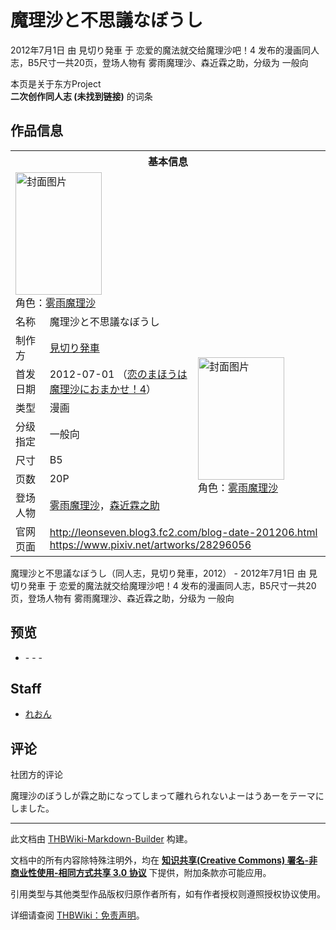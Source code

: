 # 魔理沙と不思議なぼうし

<!-- source html: G:\repos\THBWiki-Markdown-Builder\THBWikiMarkdown\Temp\main\6\6e\ns0%3A%E9%AD%94%E7%90%86%E6%B2%99%E3%81%A8%E4%B8%8D%E6%80%9D%E8%AD%B0%E3%81%AA%E3%81%BC%E3%81%86%E3%81%97.html -->

2012年7月1日 由 見切り発車 于 恋爱的魔法就交给魔理沙吧！4 发布的漫画同人志，B5尺寸一共20页，登场人物有 雾雨魔理沙、森近霖之助，分级为 一般向

本页是关于东方Project  
 **二次创作同人志 (未找到链接)** 的词条

## 作品信息

<table><tbody><tr><th colspan="3">基本信息</th></tr><tr><td class="cover-artwork-mobile" colspan="2"><a href="./文件-魔理沙と不思議なぼうし封面.png.md" class="image" title="封面图片"><img alt="封面图片" src="https://upload.thwiki.cc/thumb/7/73/%E9%AD%94%E7%90%86%E6%B2%99%E3%81%A8%E4%B8%8D%E6%80%9D%E8%AD%B0%E3%81%AA%E3%81%BC%E3%81%86%E3%81%97%E5%B0%81%E9%9D%A2.png/138px-%E9%AD%94%E7%90%86%E6%B2%99%E3%81%A8%E4%B8%8D%E6%80%9D%E8%AD%B0%E3%81%AA%E3%81%BC%E3%81%86%E3%81%97%E5%B0%81%E9%9D%A2.png" decoding="async" loading="lazy" width="138" height="196" srcset="https://upload.thwiki.cc/thumb/7/73/%E9%AD%94%E7%90%86%E6%B2%99%E3%81%A8%E4%B8%8D%E6%80%9D%E8%AD%B0%E3%81%AA%E3%81%BC%E3%81%86%E3%81%97%E5%B0%81%E9%9D%A2.png/208px-%E9%AD%94%E7%90%86%E6%B2%99%E3%81%A8%E4%B8%8D%E6%80%9D%E8%AD%B0%E3%81%AA%E3%81%BC%E3%81%86%E3%81%97%E5%B0%81%E9%9D%A2.png 1.5x, https://upload.thwiki.cc/thumb/7/73/%E9%AD%94%E7%90%86%E6%B2%99%E3%81%A8%E4%B8%8D%E6%80%9D%E8%AD%B0%E3%81%AA%E3%81%BC%E3%81%86%E3%81%97%E5%B0%81%E9%9D%A2.png/277px-%E9%AD%94%E7%90%86%E6%B2%99%E3%81%A8%E4%B8%8D%E6%80%9D%E8%AD%B0%E3%81%AA%E3%81%BC%E3%81%86%E3%81%97%E5%B0%81%E9%9D%A2.png 2x" data-file-width="2569" data-file-height="3637"></a><div class="cover-char">角色：<a href="./雾雨魔理沙.md" title="雾雨魔理沙">雾雨魔理沙</a></div></td>
</tr><tr><td class="label">名称</td><td colspan="2"> 魔理沙と不思議なぼうし </td></tr><tr><td class="label">制作方</td><td><a href="./見切り発車.md" title="見切り発車">見切り発車</a></td><td class="cover-artwork" rowspan="7" style="min-width:196px;"><a href="./文件-魔理沙と不思議なぼうし封面.png.md" class="image" title="封面图片"><img alt="封面图片" src="https://upload.thwiki.cc/thumb/7/73/%E9%AD%94%E7%90%86%E6%B2%99%E3%81%A8%E4%B8%8D%E6%80%9D%E8%AD%B0%E3%81%AA%E3%81%BC%E3%81%86%E3%81%97%E5%B0%81%E9%9D%A2.png/138px-%E9%AD%94%E7%90%86%E6%B2%99%E3%81%A8%E4%B8%8D%E6%80%9D%E8%AD%B0%E3%81%AA%E3%81%BC%E3%81%86%E3%81%97%E5%B0%81%E9%9D%A2.png" decoding="async" loading="lazy" width="138" height="196" srcset="https://upload.thwiki.cc/thumb/7/73/%E9%AD%94%E7%90%86%E6%B2%99%E3%81%A8%E4%B8%8D%E6%80%9D%E8%AD%B0%E3%81%AA%E3%81%BC%E3%81%86%E3%81%97%E5%B0%81%E9%9D%A2.png/208px-%E9%AD%94%E7%90%86%E6%B2%99%E3%81%A8%E4%B8%8D%E6%80%9D%E8%AD%B0%E3%81%AA%E3%81%BC%E3%81%86%E3%81%97%E5%B0%81%E9%9D%A2.png 1.5x, https://upload.thwiki.cc/thumb/7/73/%E9%AD%94%E7%90%86%E6%B2%99%E3%81%A8%E4%B8%8D%E6%80%9D%E8%AD%B0%E3%81%AA%E3%81%BC%E3%81%86%E3%81%97%E5%B0%81%E9%9D%A2.png/277px-%E9%AD%94%E7%90%86%E6%B2%99%E3%81%A8%E4%B8%8D%E6%80%9D%E8%AD%B0%E3%81%AA%E3%81%BC%E3%81%86%E3%81%97%E5%B0%81%E9%9D%A2.png 2x" data-file-width="2569" data-file-height="3637"></a><div class="cover-char">角色：<a href="./雾雨魔理沙.md" title="雾雨魔理沙">雾雨魔理沙</a></div></td>
</tr><tr><td class="label">首发日期</td><td>2012-07-01&#160;（<a href="/展会作品列表?e=%E6%81%8B%E7%88%B1%E7%9A%84%E9%AD%94%E6%B3%95%E5%B0%B1%E4%BA%A4%E7%BB%99%E9%AD%94%E7%90%86%E6%B2%99%E5%90%A7%EF%BC%81%234">恋のまほうは魔理沙におまかせ！4</a>）</td></tr><tr><td class="label">类型</td><td>漫画</td></tr><tr><td class="label">分级指定</td><td>一般向</td></tr><tr><td class="label">尺寸</td><td>B5</td></tr><tr><td class="label">页数</td><td>20P</td></tr><tr><td class="label">登场人物</td><td><a href="./雾雨魔理沙.md" title="雾雨魔理沙">雾雨魔理沙</a>，<a href="./森近霖之助.md" title="森近霖之助">森近霖之助</a></td></tr>
<tr><td class="label">官网页面</td><td colspan="2"><a rel="nofollow" class="external free" href="http://leonseven.blog3.fc2.com/blog-date-201206.html">http://leonseven.blog3.fc2.com/blog-date-201206.html</a><br><a rel="nofollow" class="external free" href="https://www.pixiv.net/artworks/28296056">https://www.pixiv.net/artworks/28296056</a></td></tr></tbody></table>

魔理沙と不思議なぼうし（同人志，見切り発車，2012） - 2012年7月1日 由 見切り発車 于 恋爱的魔法就交给魔理沙吧！4 发布的漫画同人志，B5尺寸一共20页，登场人物有 雾雨魔理沙、森近霖之助，分级为 一般向

## 预览
- [](./文件-魔理沙と不思議なぼうし预览图1.jpg.md)- [](./文件-魔理沙と不思議なぼうし预览图2.jpg.md)- [](./文件-魔理沙と不思議なぼうし预览图3.jpg.md)- [](./文件-魔理沙と不思議なぼうし预览图4.jpg.md)


## Staff
- [れおん](./れおん.md)


## 评论
社团方的评论

  
魔理沙のぼうしが霖之助になってしまって離れられないよーはうあーをテーマにしました。
  
  
  

  





---

此文档由 [THBWiki-Markdown-Builder](https://github.com/Delsin-Yu/THBWiki-Markdown-Builder) 构建。

文档中的所有内容除特殊注明外，均在 [**知识共享(Creative Commons) 署名-非商业性使用-相同方式共享 3.0 协议**](https://creativecommons.org/licenses/by-sa/3.0/deed.zh-hans) 下提供，附加条款亦可能应用。

引用类型与其他类型作品版权归原作者所有，如有作者授权则遵照授权协议使用。

详细请查阅 [THBWiki：免责声明](https://thbwiki.cc/THBWiki:%E5%85%8D%E8%B4%A3%E5%A3%B0%E6%98%8E)。


